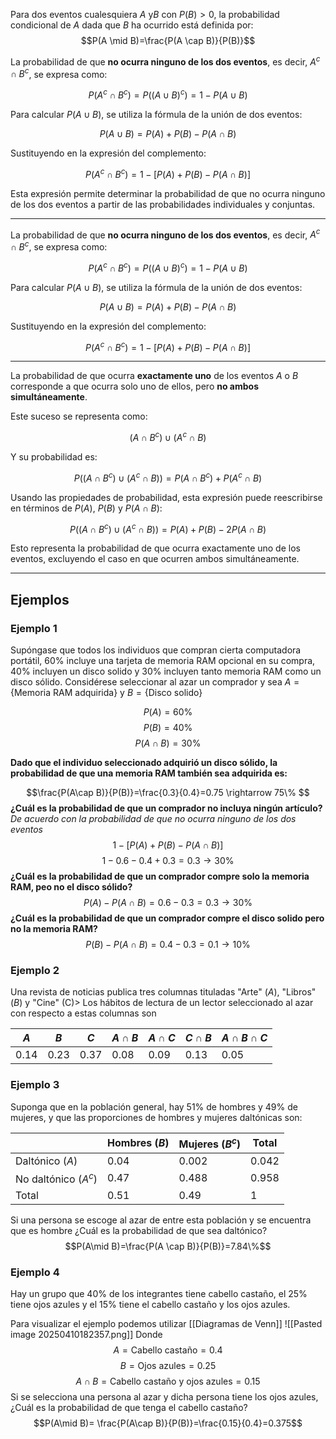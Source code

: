 Para dos eventos cualesquiera $A$ y$B$ con $P(B)>0$, la probabilidad condicional de $A$ dada que $B$ ha ocurrido está definida por:
$$P(A \mid B)=\frac{P(A \cap B)}{P(B)}$$

La probabilidad de que **no ocurra ninguno de los dos eventos**, es decir, $A^c \cap B^c$, se expresa como:

$$
P(A^c \cap B^c) = P((A \cup B)^c) = 1 - P(A \cup B)
$$

Para calcular $P(A \cup B)$, se utiliza la fórmula de la unión de dos eventos:

$$
P(A \cup B) = P(A) + P(B) - P(A \cap B)
$$

Sustituyendo en la expresión del complemento:

$$
P(A^c \cap B^c) = 1 - \left[ P(A) + P(B) - P(A \cap B) \right]
$$

Esta expresión permite determinar la probabilidad de que no ocurra ninguno de los dos eventos a partir de las probabilidades individuales y conjuntas.

---
La probabilidad de que **no ocurra ninguno de los dos eventos**, es decir, $A^c \cap B^c$, se expresa como:

$$
P(A^c \cap B^c) = P((A \cup B)^c) = 1 - P(A \cup B)
$$

Para calcular $P(A \cup B)$, se utiliza la fórmula de la unión de dos eventos:

$$
P(A \cup B) = P(A) + P(B) - P(A \cap B)
$$

Sustituyendo en la expresión del complemento:

$$
P(A^c \cap B^c) = 1 - \left[ P(A) + P(B) - P(A \cap B) \right]
$$

---
La probabilidad de que ocurra **exactamente uno** de los eventos $A$ o $B$ corresponde a que ocurra solo uno de ellos, pero **no ambos simultáneamente**.

Este suceso se representa como:

$$
(A \cap B^c) \cup (A^c \cap B)
$$

Y su probabilidad es:

$$
P((A \cap B^c) \cup (A^c \cap B)) = P(A \cap B^c) + P(A^c \cap B)
$$

Usando las propiedades de probabilidad, esta expresión puede reescribirse en términos de $P(A)$, $P(B)$ y $P(A \cap B)$:

$$
P((A \cap B^c) \cup (A^c \cap B)) = P(A) + P(B) - 2P(A \cap B)
$$

Esto representa la probabilidad de que ocurra exactamente uno de los eventos, excluyendo el caso en que ocurren ambos simultáneamente.

---


## Ejemplos 
### Ejemplo 1
Supóngase que todos los individuos que compran cierta computadora portátil, 60% incluye una tarjeta de memoria RAM opcional en su compra, 40% incluyen un disco solido y 30% incluyen tanto memoria RAM como un disco sólido. Considérese seleccionar al azar un comprador y sea $A=\{\text{Memoria RAM adquirida}\}\text{ y }  B=\{\text{Disco solido}\}$

$$P(A)=60\%$$$$P(B)=40\%$$$$P(A\cap B)=30\%$$

**Dado que el individuo seleccionado adquirió un disco sólido, la probabilidad de que una memoria RAM también sea adquirida es:**

$$\frac{P(A\cap B)}{P(B)}=\frac{0.3}{0.4}=0.75 \rightarrow 75\% $$
**¿Cuál es la probabilidad de que un comprador no incluya ningún artículo?**
*De acuerdo con la probabilidad de que no ocurra ninguno de los dos eventos* 
$$
1-[P(A)+P(B)-P(A\cap B)]
$$
$$
1-0.6-0.4+0.3=0.3\rightarrow 30\%
$$
**¿Cuál es la probabilidad de que un comprador compre solo la memoria RAM, peo no el disco sólido?**
$$P(A)-P(A\cap B)=0.6-0.3=0.3 \rightarrow 30\%$$
**¿Cuál es la probabilidad de que un comprador compre el disco solido pero no la memoria RAM?**
$$P(B)-P(A\cap B)= 0.4-0.3=0.1\rightarrow 10\%$$
### Ejemplo 2
Una revista de noticias publica tres columnas tituladas "Arte" ($A$), "Libros" ($B$) y "Cine" (C)> Los hábitos de lectura de un lector seleccionado al azar con respecto a estas columnas son

| $A$  | $B$  | $C$  | $A\cap B$ | $A\cap C$ | $C\cap B$ | $A\cap B\cap C$ |
| ---- | ---- | ---- | --------- | --------- | --------- | --------------- |
| 0.14 | 0.23 | 0.37 | 0.08      | 0.09      | 0.13      | 0.05            |
### Ejemplo 3
Suponga que en la población general, hay 51% de hombres y 49% de mujeres, y que las proporciones de hombres y mujeres daltónicas son:


|                        | Hombres $(B)$ | Mujeres $(B^{c})$ | Total |
| ---------------------- | ------------- | ----------------- | ----- |
| Daltónico $(A)$        | 0.04          | 0.002             | 0.042 |
| No daltónico $(A^{c})$ | 0.47          | 0.488             | 0.958 |
| Total                  | 0.51          | 0.49              | 1     |
Si una persona se escoge al azar de entre esta población y se encuentra que es hombre ¿Cuál es la probabilidad de que sea daltónico?
$$P(A\mid B)=\frac{P(A \cap B)}{P(B)}=7.84\%$$
### Ejemplo 4
Hay un grupo que 40% de los integrantes tiene cabello castaño, el 25% tiene ojos azules y el 15% tiene el cabello castaño y los ojos azules. 

Para visualizar el ejemplo podemos utilizar [[Diagramas de Venn]]
![[Pasted image 20250410182357.png]]
Donde $$A=\text{Cabello castaño}=0.4$$$$B=\text{Ojos azules}=0.25$$
$$A\cap B=\text{Cabello castaño y ojos azules}=0.15$$
Si se selecciona una persona al azar y dicha persona tiene los ojos azules, ¿Cuál es la probabilidad de que tenga el cabello castaño?
$$P(A\mid B)= \frac{P(A\cap B)}{P(B)}=\frac{0.15}{0.4}=0.375$$